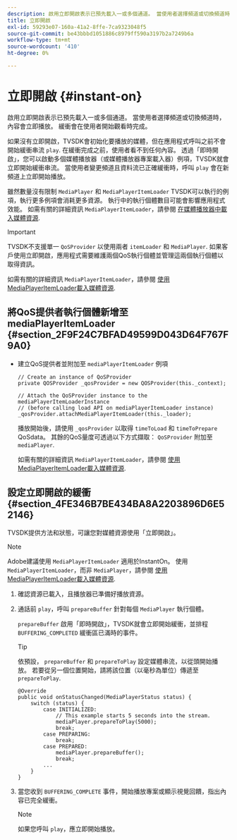 ```yaml
---
description: 啟用立即開啟表示已預先載入一或多個通道。 當使用者選擇頻道或切換頻道時，內容會立即播放。 緩衝會在使用者開始觀看時完成。
title: 立即開啟
exl-id: 59293e07-160a-41a2-8ffe-7ca9323048f5
source-git-commit: be43bbbd1051886c8979ff590a3197b2a7249b6a
workflow-type: tm+mt
source-wordcount: '410'
ht-degree: 0%

---
```


# 立即開啟 {#instant-on}

啟用立即開啟表示已預先載入一或多個通道。 當使用者選擇頻道或切換頻道時，內容會立即播放。 緩衝會在使用者開始觀看時完成。

如果沒有立即開啟，TVSDK會初始化要播放的媒體，但在應用程式呼叫之前不會開始緩衝串流 `play`. 在緩衝完成之前，使用者看不到任何內容。 透過「即時開啟」，您可以啟動多個媒體播放器（或媒體播放器專案載入器）例項，TVSDK就會立即開始緩衝串流。 當使用者變更頻道且資料流已正確緩衝時，呼叫 `play` 會在新頻道上立即開始播放。

雖然數量沒有限制 `MediaPlayer` 和 `MediaPlayerItemLoader` TVSDK可以執行的例項，執行更多例項會消耗更多資源。 執行中的執行個體數目可能會影響應用程式效能。 如需有關的詳細資訊 `MediaPlayerItemLoader`，請參閱 [在媒體播放器中載入媒體資源](../../../tvsdk-3x-android-prog/android-3x-content-playback-options-android2/mediaplayer-initialize-for-video/android-3x-media-resource-load.md).

>[!IMPORTANT]
>
>TVSDK不支援單一 `QoSProvider` 以使用兩者 `itemLoader` 和 `MediaPlayer`. 如果客戶使用立即開啟，應用程式需要維護兩個QoS執行個體並管理這兩個執行個體以取得資訊。

如需有關的詳細資訊 `MediaPlayerItemLoader`，請參閱 [使用MediaPlayerItemLoader載入媒體資源](../../../tvsdk-3x-android-prog/android-3x-content-playback-options-android2/mediaplayer-initialize-for-video/android-3x-media-resource-mediaplayeritemloader.md).

## 將QoS提供者執行個體新增至mediaPlayerItemLoader {#section_2F9F24C7BFAD49599D043D64F767F9A0}

* 建立QoS提供者並附加至 `mediaPlayerItemLoader` 例項

   ```
   // Create an instance of QoSProvider  
   private QOSProvider _qosProvider = new QOSProvider(this._context);  
   
   // Attach the QoSProvider instance to the mediaPlayerItemLoaderInstance  
   // (before calling load API on mediaPlayerItemLoader instance)  
   _qosProvider.attachMediaPlayerItemLoader(this._loader); 
   ```

   播放開始後，請使用 `_qosProvider` 以取得 `timeToLoad` 和 `timeToPrepare` QoSdata。 其餘的QoS量度可透過以下方式擷取： `QoSProvider` 附加至 `mediaPlayer`.

   如需有關的詳細資訊 `MediaPlayerItemLoader`，請參閱 [使用MediaPlayerItemLoader載入媒體資源](../../../tvsdk-3x-android-prog/android-3x-content-playback-options-android2/mediaplayer-initialize-for-video/android-3x-media-resource-mediaplayeritemloader.md).

## 設定立即開啟的緩衝 {#section_4FE346B7BE434BA8A2203896D6E52146}

TVSDK提供方法和狀態，可讓您對媒體資源使用「立即開啟」。

>[!NOTE]
>
>Adobe建議使用 `MediaPlayerItemLoader` 適用於InstantOn。 使用 `MediaPlayerItemLoader`，而非 `MediaPlayer`，請參閱 [使用MediaPlayerItemLoader載入媒體資源](../../../tvsdk-3x-android-prog/android-3x-content-playback-options-android2/mediaplayer-initialize-for-video/android-3x-media-resource-mediaplayeritemloader.md).

1. 確認資源已載入，且播放器已準備好播放資源。
1. 通話前 `play`，呼叫 `prepareBuffer` 針對每個 `MediaPlayer` 執行個體。

   `prepareBuffer` 啟用「即時開啟」，TVSDK就會立即開始緩衝，並排程 `BUFFERING_COMPLETED` 緩衝區已滿時的事件。

   >[!TIP]
   >
   >依預設， `prepareBuffer` 和 `prepareToPlay` 設定媒體串流，以從頭開始播放。 若要從另一個位置開始，請將該位置（以毫秒為單位）傳遞至 `prepareToPlay`.

   ```
   @Override 
   public void onStatusChanged(MediaPlayerStatus status) { 
       switch (status) { 
           case INITIALIZED: 
               // This example starts 5 seconds into the stream. 
               mediaPlayer.prepareToPlay(5000); 
               break; 
           case PREPARING: 
               break; 
           case PREPARED: 
               mediaPlayer.prepareBuffer(); 
               break; 
           ... 
       } 
   }
   ```

1. 當您收到 `BUFFERING_COMPLETE` 事件，開始播放專案或顯示視覺回饋，指出內容已完全緩衝。

   >[!NOTE]
   >
   >如果您呼叫 `play`，應立即開始播放。
